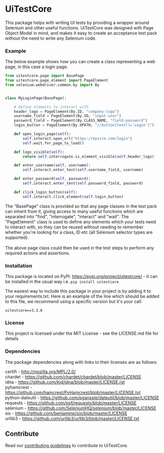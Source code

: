 # UiTestCore

This package helps with writing UI tests by providing a wrapper around Selenium and other useful functions. UiTestCore was designed with Page Object Model in mind, and makes it easy to create an acceptance test pack without the need to write any Selenium code.

### Example

The below example shows how you can create a class representing a web page, in this case a login page.

```python
from uitestcore.page import BasePage
from uitestcore.page_element import PageElement
from selenium.webdriver.common.by import By


class MyLoginPage(BasePage):

    # Define elements to interact with
    header_logo = PageElement(By.ID, "company-logo")
    username_field = PageElement(By.ID, "input-user")
    password_field = PageElement(By.CLASS_NAME, "field-password")
    login_button = PageElement(By.XPATH, "//button[text()='Login']")

    def open_login_page(self):
        self.interact.open_url("https://mysite.com/login")
        self.wait.for_page_to_load()

    def logo_visible(self):
        return self.interrogate.is_element_visible(self.header_logo)

    def enter_username(self, username):
        self.interact.enter_text(self.username_field, username)

    def enter_password(self, password):
        self.interact.enter_text(self.password_field, password)

    def click_login_button(self):
        self.interact.click_element(self.login_button)
```

The "BasePage" class is provided so that any page classes in the test pack can inherit from it, giving access to many useful functions which are separated into "find", "interrogate", "interact" and "wait". The "PageElement" class is used to define any elements which your tests need to interact with, so they can be reused without needing to remember whether you're looking for a class, ID etc (all Selenium selector types are supported).<br><br>
The above page class could then be used in the test steps to perform any required actions and assertions.

### Installation
This package is located on PyPI: https://pypi.org/project/uitestcore/ - it can be installed in the usual way i.e. `pip install uitestcore`

The easiest way to include this package in your project is by adding it to your requirements.txt. 
Here is an example of the line which should be added to this file, we recommend using a specific version but it's your call: 

`uitestcore==3.3.0`


### License

This project is licensed under the MIT License - see the LICENSE.md file for details

### Dependencies

The package dependencies along with links to their licenses are as follows:


certifi - http://mozilla.org/MPL/2.0/<br>
chardet - https://github.com/chardet/chardet/blob/master/LICENSE<br>
idna - https://github.com/kjd/idna/blob/master/LICENSE.rst<br>
pyhamcrest - https://github.com/hamcrest/PyHamcrest/blob/master/LICENSE.txt<br>
python-dateutil - https://github.com/pganssle/dateutil/blob/master/LICENSE<br>
requests - https://github.com/psf/requests/blob/master/LICENSE<br>
selenium - https://github.com/SeleniumHQ/selenium/blob/master/LICENSE<br>
six - https://github.com/benjaminp/six/blob/master/LICENSE<br>
urllib3 - https://github.com/urllib3/urllib3/blob/master/LICENSE.txt


## Contribute

Read our [contributing guidelines](CONTRIBUTING.md) to contribute to UiTestCore.